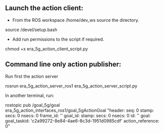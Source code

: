 ## Launch the action client:

* From the ROS workspace /home/dev_ws source the directory.

source /devel/setup.bash

* Add run permissions to the script if required.

chmod +x era_5g_action_client_script.py 


## Command line only action publisher:

Run first the action server 

rosrun era_5g_action_server_ros1 era_5g_action_server_script.py 

In another terminal, run:


rostopic pub /goal_5g/goal era_5g_action_interfaces_ros1/goal_5gActionGoal "header:
  seq: 0
  stamp:
    secs: 0
    nsecs: 0
  frame_id: ''
goal_id:
  stamp:
    secs: 0
    nsecs: 0
  id: ''
goal:
  goal_taskid: 'c2a99272-8e84-4ae6-8c3d-1951d0985cdf'
  action_reference: 0" 
